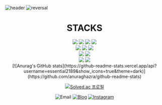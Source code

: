 ![header](https://capsule-render.vercel.app/api?type=transparent&color=auto&height=200&section=header&text=Hi,%20this%20is%20%20왕승재&fontSize=90&theme=dark&animation=twinkling)
![reversal](https://capsule-render.vercel.app/api?type=rect&text=essential2189&fontAlign=30&fontSize=30&desc=Developer&descAlign=67&descAlignY=50&theme=dark)

<div align=center>
<h1>STACKS</h1></div>
<div align=center> 
  <img src="https://img.shields.io/badge/python-3776AB?style=for-the-badge&logo=python&logoColor=white">
  <img src="https://img.shields.io/badge/javaccript-F7DF1E?style=for-the-badge&logo=javascript&logoColor=black">
  <img src="https://img.shields.io/badge/typescript-3178C6?style=for-the-badge&logo=typescript&logoColor=white">
  <img src="https://img.shields.io/badge/react-61DAFB?style=for-the-badge&logo=react&logoColor=black">
  <br>
  <img src="https://img.shields.io/badge/mysql-4479A1?style=for-the-badge&logo=mysql&logoColor=white">
  <img src="https://img.shields.io/badge/node.js-339933?style=for-the-badge&logo=Node.js&logoColor=white">
  <img src="https://img.shields.io/badge/express-000000?style=for-the-badge&logo=express&logoColor=white">
  <br>
  <img src="https://img.shields.io/badge/webpack-8DD6F9?style=for-the-badge&logo=webpack&logoColor=black">
  <img src="https://img.shields.io/badge/eslint-4B32C3?style=for-the-badge&logo=eslint&logoColor=white">
  <br>
  <img src="https://img.shields.io/badge/github-181717?style=for-the-badge&logo=github&logoColor=white">
  <img src="https://img.shields.io/badge/git-F05032?style=for-the-badge&logo=git&logoColor=white">
  <br>
[![Anurag's GitHub stats](https://github-readme-stats.vercel.app/api?username=essential2189&show_icons=true&theme=dark)](https://github.com/anuraghazra/github-readme-stats)

[![Solved.ac
프로필](http://mazassumnida.wtf/api/v2/generate_badge?boj=essential2189)](https://solved.ac/essential2189)

![Email](https://img.shields.io/badge/essential2189@gmail.com-EA4335?style=?style=flat-square&logo=gmail&logoColor=white)
[![Blog](https://img.shields.io/badge/Blog-000000?style=?style=flat-square&logo=notion&logoColor=white)](https://essential-2189.notion.site/CS-b50e3c17b9734932987e3d6bf4762f48)
[![Instagram](https://img.shields.io/badge/essential2189-E4405F?style=f?style=flat-square&logo=instagram&logoColor=white)](https://www.instagram.com/essential.lll8/)

</div>
